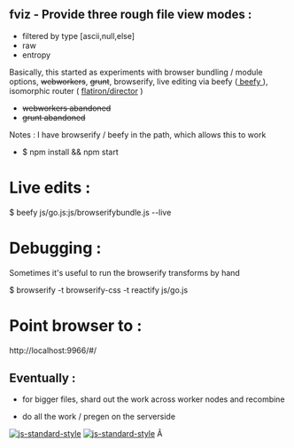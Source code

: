 ## fviz  - Provide three rough file view modes :
+ filtered by type [ascii,null,else]
+ raw
+ entropy

Basically, this started as experiments with browser bundling / module options, ~~webworkers~~, ~~grunt~~, browserify, live editing via beefy (<a href="https://github.com/chrisdickinson/beefy"> beefy </a> ), isomorphic router ( <a href="https://github.com/flatiron/director">flatiron/director</a> )
* ~~webworkers abandoned~~
* ~~grunt abandoned~~

Notes : I have browserify / beefy in the path, which allows this to work
+ $ npm install && npm start

# Live edits :
$ beefy js/go.js:js/browserifybundle.js --live

# Debugging :
Sometimes it's useful to run the browserify transforms by hand

$ browserify -t browserify-css -t reactify  js/go.js

# Point browser to :
http://localhost:9966/#/

## Eventually :
+ for bigger files, shard out the work across worker nodes and recombine
* do all the work / pregen on the serverside

[![js-standard-style](https://cdn.rawgit.com/feross/standard/master/badge.svg)](https://github.com/feross/standard)
[![js-standard-style](https://img.shields.io/badge/code%20style-standard-brightgreen.svg?style=flat)](https://github.com/feross/standard)
Â
